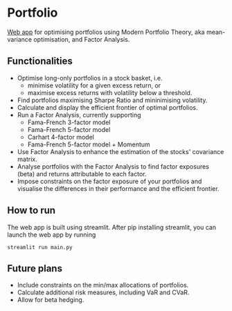 # Portfolio
[Web app](https://www.emanuelmalek.com/quant_projects/portfolio_optimiser.html) for optimising portfolios using Modern Portfolio Theory, aka mean-variance optimisation, and Factor Analysis.

## Functionalities
- Optimise long-only portfolios in a stock basket, i.e.
  - minimise volatility for a given excess return,
  or
  - maximise excess returns with volatility below a threshold.
- Find portfolios maximising Sharpe Ratio and mininimising volatility.
- Calculate and display the efficient frontier of optimal portfolios.
- Run a Factor Analysis, currently supporting
  - Fama-French 3-factor model
  - Fama-French 5-factor model
  - Carhart 4-factor model
  - Fama-French 5-factor model + Momentum
- Use Factor Analysis to enhance the estimation of the stocks' covariance matrix.
- Analyse portfolios with the Factor Analysis to find factor exposures (beta) and returns attributable to each factor.
- Impose constraints on the factor exposure of your portfolios and visualise the differences in their performance and the efficient frontier.

## How to run
The web app is built using streamlit. After pip installing streamlit, you can launch the web app by running
```
streamlit run main.py
```

## Future plans
- Include constraints on the min/max allocations of portfolios.
- Calculate additional risk measures, including VaR and CVaR.
- Allow for beta hedging.
